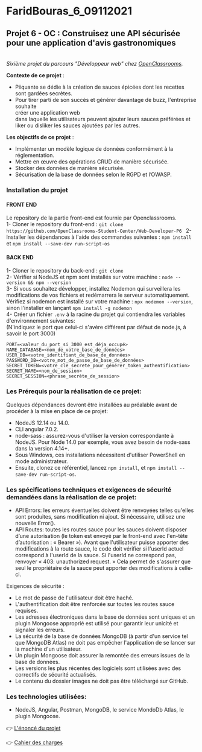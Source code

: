 # FaridBouras_6_09112021

## **Projet 6 - OC : Construisez une API sécurisée pour une application d'avis gastronomiques**

<br>_Sixième projet du parcours "Développeur web" chez [OpenClassrooms](https://openclassrooms.com/fr/paths/185/projects/676/assignment)._</br>

**Contexte de ce projet** :

- Piiquante se dédie à la création de sauces épicées dont les recettes sont gardées
  secrètes.
- Pour tirer parti de son succès et générer davantage de buzz, l'entreprise
  souhaite <br>créer une application web</br> dans laquelle les utilisateurs peuvent ajouter
  leurs sauces préférées et liker ou disliker les sauces ajoutées par les autres.

**Les objectifs de ce projet** :

- Implémenter un modèle logique de données conformément à la réglementation.
- Mettre en œuvre des opérations CRUD de manière sécurisée.
- Stocker des données de manière sécurisée.
- Sécurisation de la base de données selon le RGPD et l’OWASP.

### Installation du projet

#### **FRONT END**

Le repository de la partie front-end est fournie par Openclassrooms. \
1- Cloner le repository du front-end : `git clone https://github.com/OpenClassrooms-Student-Center/Web-Developer-P6 `
2- Installer les dépendances à l'aide des commandes suivantes : `npm install` et `npm install --save-dev run-script-os`

#### **BACK END**

1- Cloner le repository du back-end : `git clone ` \
2- Vérifier si NodeJS et npm sont installés sur votre machine : `node --version && npm --version` \
3- Si vous souhaitez développer, installez Nodemon qui surveillera les modifications de vos fichiers et redémarrera le serveur automatiquement. Vérifiez si nodemon est installé sur votre machine : `npx nodemon --version`, sinon l'installer en lançant `npm install -g nodemon` \
4- Créer un fichier `.env` à la racine du projet qui contiendra les variables d'environnement suivantes: \
(N'indiquez le port que celui-ci s'avère différent par défaut de node.js, à savoir le port 3000)

```
PORT=<valeur_du_port_si_3000_est_déja_occupé>
NAME_DATABASE=<nom_de_votre_base_de_données>
USER_DB=<votre_identifiant_de_base_de_données>
PASSWORD_DB=<votre_mot_de_passe_de_base_de_données>
SECRET_TOKEN=<votre_cle_secrete_pour_générer_token_authentification>
SECRET_NAME=<nom_de_session>
SECRET_SESSION=<phrase_secrète_de_session>
```

### **Les Prérequis pour la réalisation de ce projet**:

Quelques dépendances devront être installées au préalable avant de procéder à la mise en place de ce projet:

- NodeJS 12.14 ou 14.0.
- CLI angular 7.0.2.
- node-sass : assurez-vous d'utiliser la version correspondante à NodeJS. Pour Node 14.0 par exemple, vous avez besoin de node-sass dans la version 4.14+.
- Sous Windows, ces installations nécessitent d'utiliser PowerShell en mode administrateur.
- Ensuite, clonez ce référentiel, lancez `npm install`, et `npm install --save-dev run-script-os`.

### **Les spécifications techniques et exigences de sécurité demandées dans la réalisation de ce projet**:

- API Errors: les erreurs éventuelles doivent être renvoyées telles qu'elles sont produites, sans
  modification ni ajout. Si nécessaire, utilisez une nouvelle Error().
- API Routes: toutes les routes sauce pour les sauces doivent disposer d’une autorisation (le
  token est envoyé par le front-end avec l'en-tête d’autorisation : « Bearer <token> »).
  Avant que l'utilisateur puisse apporter des modifications à la route sauce, le code
  doit vérifier si l'userId actuel correspond à l'userId de la sauce. Si l'userId ne
  correspond pas, renvoyer « 403: unauthorized request. » Cela permet de s'assurer
  que seul le propriétaire de la sauce peut apporter des modifications à celle-ci.

Exigences de sécurité :

- Le mot de passe de l'utilisateur doit être haché.
- L'authentification doit être renforcée sur toutes les routes sauce requises.
- Les adresses électroniques dans la base de données sont uniques et un
  plugin Mongoose approprié est utilisé pour garantir leur unicité et signaler
  les erreurs.
- La sécurité de la base de données MongoDB (à partir d'un service tel que
  MongoDB Atlas) ne doit pas empêcher l'application de se lancer sur la
  machine d'un utilisateur.
- Un plugin Mongoose doit assurer la remontée des erreurs issues de la base
  de données.
- Les versions les plus récentes des logiciels sont utilisées avec des correctifs
  de sécurité actualisés.
- Le contenu du dossier images ne doit pas être téléchargé sur GitHub.

### **Les technologies utilisées**:

- NodeJS, Angular, Postman, MongoDB, le service MondoDb Atlas, le plugin Mongoose.

👉 [L'énoncé du projet](https://openclassrooms.com/fr/paths/185/projects/638/assignment)

👉 [Cahier des charges](https://s3.eu-west-1.amazonaws.com/course.oc-static.com/projects/DWJ_FR_P6/Requirements_DW_P6.pdf)
